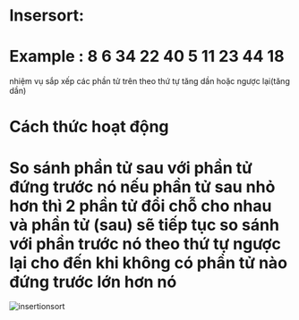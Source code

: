 # Insersort:
# Example : 8 6 34 22 40 5 11 23 44 18 
 nhiệm vụ sắp xếp các phần tử trên theo thứ tự tăng dần hoặc ngược lại(tăng dần)
 # Cách thức hoạt động
 # So sánh phần tử sau với phần tử đứng trước nó nếu phần tử sau nhỏ hơn thì 2 phần tử đổi chỗ cho nhau và phần tử (sau) sẽ tiếp tục so sánh với phần trước nó theo thứ tự ngược lại cho đến khi không có phần tử nào đứng trước lớn hơn nó

 
![insertionsort](https://user-images.githubusercontent.com/89003971/130929303-af524a0a-e819-48d3-aa6a-cd695f5c98a8.png)


 
 
